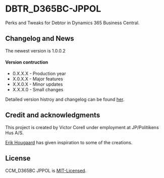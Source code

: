 # DBTR_D365BC-JPPOL
Perks and Tweaks for Debtor in Dynamics 365 Business Central.

## Changelog and News
The newest version is 1.0.0.2

#### Version contruction
- 0.X.X.X - Production year
- X.0.X.X - Major features
- X.X.0.X - Minor updates
- X.X.X.0 - Small changes

Detailed version histroy and changelog can be found [her](https://github.com/VictorCorell/DBTR_D365BC-JPPOL/blob/main/Changelog.md).

## Credit and acknowledgments
This project is created by Victor Corell under employment at JP/Politikens Hus A/S.

[Erik Hougaard](https://www.youtube.com/@Hougaard) has given inspiration to some of the creations.

## License
CCM_D365BC JPPOL is [MIT-Licensed](https://github.com/VictorCorell/DBTR_D365BC-JPPOL/blob/main/LICENSE).
